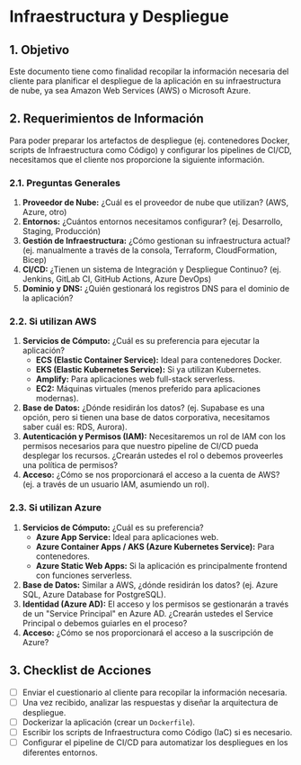 # Infraestructura y Despliegue

## 1. Objetivo

Este documento tiene como finalidad recopilar la información necesaria del cliente para planificar el despliegue de la aplicación en su infraestructura de nube, ya sea Amazon Web Services (AWS) o Microsoft Azure.

## 2. Requerimientos de Información

Para poder preparar los artefactos de despliegue (ej. contenedores Docker, scripts de Infraestructura como Código) y configurar los pipelines de CI/CD, necesitamos que el cliente nos proporcione la siguiente información.

### 2.1. Preguntas Generales

1.  **Proveedor de Nube:** ¿Cuál es el proveedor de nube que utilizan? (AWS, Azure, otro)
2.  **Entornos:** ¿Cuántos entornos necesitamos configurar? (ej. Desarrollo, Staging, Producción)
3.  **Gestión de Infraestructura:** ¿Cómo gestionan su infraestructura actual? (ej. manualmente a través de la consola, Terraform, CloudFormation, Bicep)
4.  **CI/CD:** ¿Tienen un sistema de Integración y Despliegue Continuo? (ej. Jenkins, GitLab CI, GitHub Actions, Azure DevOps)
5.  **Dominio y DNS:** ¿Quién gestionará los registros DNS para el dominio de la aplicación?

### 2.2. Si utilizan AWS

1.  **Servicios de Cómputo:** ¿Cuál es su preferencia para ejecutar la aplicación?
    -   **ECS (Elastic Container Service):** Ideal para contenedores Docker.
    -   **EKS (Elastic Kubernetes Service):** Si ya utilizan Kubernetes.
    -   **Amplify:** Para aplicaciones web full-stack serverless.
    -   **EC2:** Máquinas virtuales (menos preferido para aplicaciones modernas).
2.  **Base de Datos:** ¿Dónde residirán los datos? (ej. Supabase es una opción, pero si tienen una base de datos corporativa, necesitamos saber cuál es: RDS, Aurora).
3.  **Autenticación y Permisos (IAM):** Necesitaremos un rol de IAM con los permisos necesarios para que nuestro pipeline de CI/CD pueda desplegar los recursos. ¿Crearán ustedes el rol o debemos proveerles una política de permisos?
4.  **Acceso:** ¿Cómo se nos proporcionará el acceso a la cuenta de AWS? (ej. a través de un usuario IAM, asumiendo un rol).

### 2.3. Si utilizan Azure

1.  **Servicios de Cómputo:** ¿Cuál es su preferencia?
    -   **Azure App Service:** Ideal para aplicaciones web.
    -   **Azure Container Apps / AKS (Azure Kubernetes Service):** Para contenedores.
    -   **Azure Static Web Apps:** Si la aplicación es principalmente frontend con funciones serverless.
2.  **Base de Datos:** Similar a AWS, ¿dónde residirán los datos? (ej. Azure SQL, Azure Database for PostgreSQL).
3.  **Identidad (Azure AD):** El acceso y los permisos se gestionarán a través de un "Service Principal" en Azure AD. ¿Crearán ustedes el Service Principal o debemos guiarles en el proceso?
4.  **Acceso:** ¿Cómo se nos proporcionará el acceso a la suscripción de Azure?

## 3. Checklist de Acciones

- [ ] Enviar el cuestionario al cliente para recopilar la información necesaria.
- [ ] Una vez recibido, analizar las respuestas y diseñar la arquitectura de despliegue.
- [ ] Dockerizar la aplicación (crear un `Dockerfile`).
- [ ] Escribir los scripts de Infraestructura como Código (IaC) si es necesario.
- [ ] Configurar el pipeline de CI/CD para automatizar los despliegues en los diferentes entornos. 